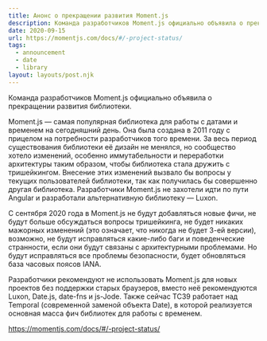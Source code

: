 ```yaml
---
title: Анонс о прекращении развития Moment.js
description: Команда разработчиков Moment.js официально объявила о прекращении развития библиотеки
date: 2020-09-15
url: https://momentjs.com/docs/#/-project-status/
tags:
  - announcement
  - date
  - library
layout: layouts/post.njk
---
```

Команда разработчиков Moment.js официально объявила о прекращении развития библиотеки.

Moment.js — самая популярная библиотека для работы с датами и временем на сегодняшний день. Она была создана в 2011 году с прицелом на потребности разработчиков того времени. За весь период существования библиотеки её дизайн не менялся, но сообщество хотело изменений, особенно иммутабельности и переработки архитектуры таким образом, чтобы библиотека стала дружить с тришейкингом. Внесение этих изменений вызвало бы вопросы у текущих пользователей библиотеки, так как получилась бы совершенно другая библиотека. Разработчики Moment.js не захотели идти по пути Angular и разработали альтернативную библиотеку — Luxon.

С сентября 2020 года в Moment.js не будут добавляться новые фичи, не будут больше обсуждаться вопросы тришейкинга, не будет никаких мажорных изменений (это означает, что никогда не будет 3-ей версии), возможно, не будут исправляться какие-либо баги и поведенческие странности, если они будут связаны с архитектурными проблемами. Но будут исправляться все проблемы безопасности, будет обновляться база часовых поясов IANA.

Разработчики рекомендуют не использовать Moment.js для новых проектов без поддержки старых браузеров, вместо неё рекомендуются Luxon, Date.js, date-fns и js-Jode. Также сейчас TC39 работает над Temporal (современной заменой объекта Date), в которой реализуется основная масса фич библиотек для работы с временем.

https://momentjs.com/docs/#/-project-status/
